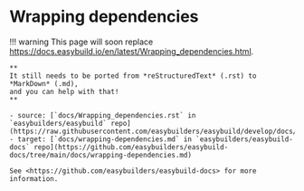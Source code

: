 # Wrapping dependencies

!!! warning
    This page will soon replace <https://docs.easybuild.io/en/latest/Wrapping_dependencies.html>.

    **
    It still needs to be ported from *reStructuredText* (.rst) to *MarkDown* (.md),  
    and you can help with that!
    **

    - source: [`docs/Wrapping_dependencies.rst` in `easybuilders/easybuild` repo](https://raw.githubusercontent.com/easybuilders/easybuild/develop/docs/Wrapping_dependencies.rst)
    - target: [`docs/wrapping-dependencies.md` in `easybuilders/easybuild-docs` repo](https://github.com/easybuilders/easybuild-docs/tree/main/docs/wrapping-dependencies.md)

    See <https://github.com/easybuilders/easybuild-docs> for more information.

